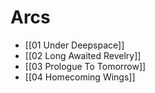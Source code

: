 # Arcs
* [[01 Under Deepspace]]
* [[02 Long Awaited Revelry]]
* [[03 Prologue To Tomorrow]]
* [[04 Homecoming Wings]]
